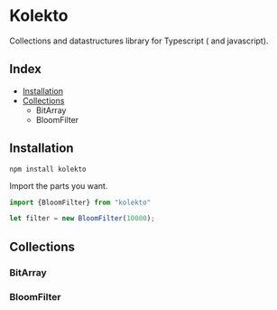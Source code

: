 # Kolekto

Collections and datastructures library for Typescript ( and javascript).

## Index

- [Installation](#installation)
- [Collections](#collections)
  - BitArray
  - BloomFilter

## Installation

```
npm install kolekto 
```

Import the parts you want.

```typescript
import {BloomFilter} from "kolekto"

let filter = new BloomFilter(10000);
```

## Collections

### BitArray

### BloomFilter
